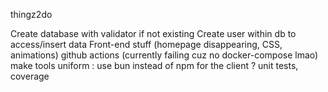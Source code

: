 thingz2do

Create database with validator if not existing
Create user within db to access/insert data
Front-end stuff (homepage disappearing, CSS, animations)
github actions (currently failing cuz no docker-compose lmao)
make tools uniform : use bun instead of npm for the client ?
unit tests, coverage
